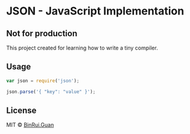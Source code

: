 JSON - JavaScript Implementation
=====

## Not for production

This project created for learning how to write a tiny compiler.

## Usage

```js
var json = require('json');

json.parse('{ "key": "value" }');
```

## License

MIT &copy; [BinRui.Guan](differui@gmail.com)

